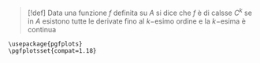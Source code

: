 >[!def] 
>Data una funzione $f$ definita su $A$ si dice che $f$ è di calsse $C^k$ se in $A$ esistono tutte le derivate fino al $k-$esimo ordine e la $k-$esima è continua
```tikzf
\usepackage{pgfplots}
\pgfplotsset{compat=1.18}

```